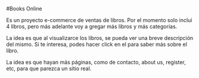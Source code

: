 #Books Online

Es un proyecto e-commerce de ventas de libros.
Por el momento solo incluí 4 libros, pero más adelante voy a gregar más libros y más categorías.

La idea es que al visualizarce los libros, se pueda ver una breve descripción del mismo.
Si te interesa, podes hacer click en el para saber más sobre el libro.

La idea es que hayan más páginas, como de contacto, about us, register, etc, para que parezca un sitio real.
